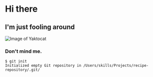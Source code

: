 # Hi there
## I'm just fooling around
![Image of Yaktocat](https://octodex.github.com/images/yaktocat.png)
### Don't mind me.
```
$ git init
Initialized empty Git repository in /Users/skills/Projects/recipe-repository/.git/
```
